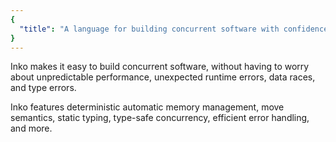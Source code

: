```yaml
---
{
  "title": "A language for building concurrent software with confidence"
}
---
```


Inko makes it easy to build concurrent software, without having to worry about
unpredictable performance, unexpected runtime errors, data races, and type
errors.

Inko features deterministic automatic memory management, move semantics, static
typing, type-safe concurrency, efficient error handling, and more.
